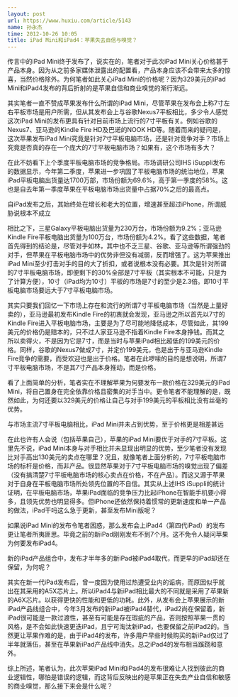 ```yaml
---
layout: post
url: https://www.huxiu.com/article/5143
name: 孙永杰
time: 2012-10-26 10:05
title: iPad Mini和iPad4：苹果失去自信与嗅觉？
---
```

传言中的iPad Mini终于发布了，说实在的，笔者对于此次iPad Mini关心价格甚于产品本身。因为从之前多家媒体泄露出的配置看，产品本身应该不会带来太多的惊喜，当然价格除外。为何笔者如此关心iPad Mini的价格呢？因为329美元的iPad Mini和iPad4发布的背后折射的是苹果自信和商业嗅觉的渐行渐远。

其实笔者一直不赞成苹果发布什么所谓的iPad Mini，尽管苹果在发布会上称7寸左右平板市场是用户所需，但从其发布会上与谷歌Nexus7平板相比，多少令人感觉这次iPad Mini的发布更具有针对目前市场上流行的7寸平板有关。例如谷歌的Nexus7、亚马逊的Kindle Fire HD及巴诺的NOOK HD等。随着而来的疑问是，这次苹果发布iPad Mini究竟是针对7寸平板电脑市场，还是针对竞争对手？市场上究竟是否真的存在一个庞大的7寸平板电脑市场？如果有，这个市场有多大？

在此不妨看下上个季度平板电脑市场的竞争格局。市场调研公司IHS iSuppli发布的数据显示，今年第二季度，苹果进一步巩固了平板电脑市场的统治地位，苹果iPad平板电脑出货量达1700万部，市场份额为69.6%，高于第一季度的58%。这也是自去年第一季度苹果在平板电脑市场出货量中占据70%之后的最高点。

自iPad发布之后，其始终处在增长和老大的位置，增速甚至超过iPhone，所谓威胁说根本不成立

相比之下，三星Galaxy平板电脑出货量为230万台，市场份额为9.2%；亚马逊Kindle Fire平板电脑出货量为100万台，市场份额为4.2%。看了这些数据，笔者首先得到的结论是，尽管对手如林，其中也不乏三星、谷歌、亚马逊等所谓强劲的对手，但苹果在平板电脑市场中的优势非但没有减弱，反而增强了。这为苹果推出iPad Mini至少打击对手的目的大了折扣，或者说根本没有必要。其次是针对所谓的7寸平板电脑市场，即便剩下的30%全部是7寸平板（其实根本不可能，只是为了计算方便），10寸（iPad均为10寸）平板的市场是7寸的至少是2.3倍。即10寸平板电脑市场要远大于7寸平板电脑市场。

其实只要我们回忆一下市场上存在和流行的所谓7寸平板电脑市场（当然是上量好卖的），亚马逊最初发布Kindle Fire的初衷就会发现，亚马逊之所以首先以7寸的Kindle Fire进入平板电脑市场，主要是为了尽可能地降低成本，尽管如此，其199美元的价格仍是赔本的，只不过人家亚马逊不指着Kindle Fire本身挣钱。而其之所以卖得火，不是因为它是7寸，而是当时与苹果iPad相比超低的199美元的价格。同样，谷歌的Nexus7做成7寸，并定价199美元，也是出于与亚马逊Kindle Fire竞争的需要，而受欢迎也是出于价格。笔者在此啰嗦的目的是想说明，所谓7寸平板电脑市场，不是其7寸产品本身推动，而是价格。

看了上面简单的分析，笔者实在不理解苹果为何要发布一款价格在329美元的iPad Mini，将自己置身在完全依靠价格且密集的对手当中。更令笔者不能理解的是，既然如此，为何还要以329美元的价格让自己与对手199美元的平板相比没有丝毫的优势。

与市场主流7寸平板电脑相比，iPad Mini并未占到优势，至于价格更是相差甚远

在此也许有人会说（包括苹果自己），苹果的iPad Mini要优于对手的7寸平板。这里先不说，iPad Mini本身与对手相比并未显现出明显的优势，至少笔者没有发现比对手高出130美元的卖点在哪里？况且，就像笔者上面分析的，7寸平板电脑市场的标杆是价格，而非产品。很显然苹果对于7寸平板电脑市场的嗅觉出现了偏差（没有搞清楚7寸平板电脑市场的核心卖点在价格，不在产品）。而这又源于苹果对于自身在平板电脑市场所处领先位置的不自信。其实从上述IHS iSuppli的统计证明，在平板电脑市场，苹果iPad面临的竞争压力比起iPhone在智能手机要小得多，且领先优势也明显得多。但iPhone还依然保持着惯常的更新速度和单一产品的做法，iPad干吗这么急于更新，甚至发布Mini版呢？

如果说iPad Mini的发布令笔者困惑，那么发布会上iPad4（第四代iPad）的发布更让笔者所夷匪思。毕竟之前的新iPad刚刚发布不到7个月。这不免令人疑问苹果为何要发布iPad4。

新的iPad产品组合中，发布才半年多的新iPad被iPad4取代，而更早的iPad却还在保留，为何呢？

其实在新一代iPad发布后，曾一度因为使用过热遭受业内的诟病，而原因似乎就出在其采用的A5X芯片上。所以iPad4与新iPad相比最大的不同就是采用了苹果新的A6X芯片。以获得更快的性能和更低的功耗。此外，从发布会上苹果展示的新iPad产品线组合中，今年3月发布的新iPad被iPad4替代，iPad2尚在保留着，新iPad很可能是一款过渡性，甚至有可能是存在瑕疵的产品，否则按照苹果一贯的风格，是不会如此快速更迭iPad，且宁可淘汰新iPad，也要保留之前iPad2的。当然更让苹果作难的是，由于iPad4的发布，许多用户早些时候购买的新iPad仅过了半年就落伍，甚至在苹果新iPad产品线中消失。总之iPad4的发布相当蹊跷和意外。

综上所述，笔者认为，此次苹果iPad Mini和iPad4的发布很难让人找到彼此的商业逻辑性，哪怕是错误的逻辑，而这背后反映出的是苹果正在失去产业自信和敏感的商业嗅觉，那么接下来会是什么呢？


